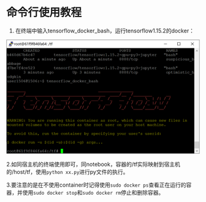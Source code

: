 # 命令行使用教程



1. 在终端中输入tensorflow\_docker\_bash，运行tensorflow1.15.2的docker：

![](../.gitbook/assets/image%20%286%29.png)

2.如同宿主机的终端使用即可，同notebook，容器的/tf实际映射到宿主机的/host/tf，使用`python xx.py`进行py文件的执行。

3.要注意的是在不使用container时记得使用`sudo docker ps`查看正在运行的容器，并使用`sudo docker stop`和`sudo docker rm`停止和删除容器。

